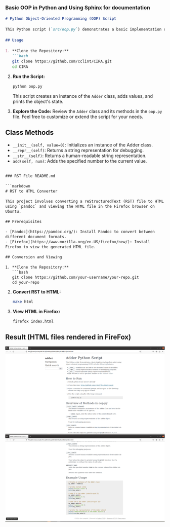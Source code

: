 
### Basic OOP in Python and Using Sphinx for documentation

```markdown
# Python Object-Oriented Programming (OOP) Script

This Python script (`src/oop.py`) demonstrates a basic implementation of an adder using object-oriented programming (OOP) principles. It includes a class `Adder` with methods to initialize the object, add values, and provide string representations.

## Usage

1. **Clone the Repository:**
   ```bash
   git clone https://github.com/cclint/CIRA.git
   cd CIRA
   ```

2. **Run the Script:**
   ```bash
   python oop.py
   ```

   This script creates an instance of the `Adder` class, adds values, and prints the object's state.

3. **Explore the Code:**
   Review the `Adder` class and its methods in the `oop.py` file. Feel free to customize or extend the script for your needs.

## Class Methods

- `__init__(self, value=0)`: Initializes an instance of the Adder class.
- `__repr__(self)`: Returns a string representation for debugging.
- `__str__(self)`: Returns a human-readable string representation.
- `add(self, num)`: Adds the specified number to the current value.

```

### RST File README.md

```markdown
# RST to HTML Converter

This project involves converting a reStructuredText (RST) file to HTML using `pandoc` and viewing the HTML file in the Firefox browser on Ubuntu.

## Prerequisites

- [Pandoc](https://pandoc.org/): Install Pandoc to convert between different document formats.
- [Firefox](https://www.mozilla.org/en-US/firefox/new/): Install Firefox to view the generated HTML file.

## Conversion and Viewing

1. **Clone the Repository:**
   ```bash
   git clone https://github.com/your-username/your-repo.git
   cd your-repo
   ```

2. **Convert RST to HTML:**
   ```bash
   make html
   ```

3. **View HTML in Firefox:**
   ```bash
   firefox index.html
   ```
## Result (HTML files rendered in FireFox)
![alt text](https://github.com/cclint/CIRA/blob/main/images/adder1.png?raw=true)
![alt text](https://github.com/cclint/CIRA/blob/main/images/adder2.png?raw=true)


```
